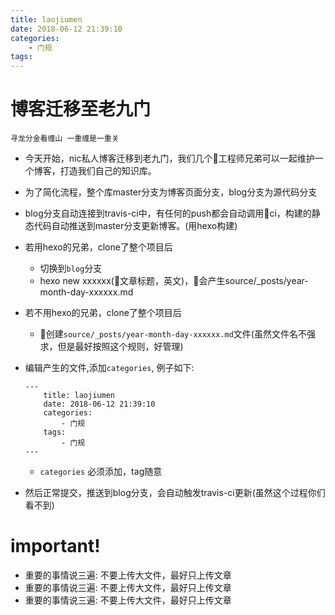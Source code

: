 ```yaml
---
title: laojiumen
date: 2018-06-12 21:39:10
categories:
    - 门规
tags:
---
```


# 博客迁移至老九门

`寻龙分金看缠山 一重缠是一重关`

- 今天开始，nic私人博客迁移到老九门，我们几个工程师兄弟可以一起维护一个博客，打造我们自己的知识库。

- 为了简化流程，整个库master分支为博客页面分支，blog分支为源代码分支
- blog分支自动连接到travis-ci中，有任何的push都会自动调用ci，构建的静态代码自动推送到master分支更新博客。(用hexo构建)
- 若用hexo的兄弟，clone了整个项目后
  - 切换到`blog`分支
  - hexo new xxxxxx(文章标题，英文)，会产生source/_posts/year-month-day-xxxxxx.md
- 若不用hexo的兄弟，clone了整个项目后
  - 创建`source/_posts/year-month-day-xxxxxx.md`文件(虽然文件名不强求，但是最好按照这个规则，好管理)
- 编辑产生的文件,添加`categories`, 例子如下:
    ```
    ---
        title: laojiumen
        date: 2018-06-12 21:39:10
        categories:
            - 门规
        tags:
            - 门规
    ---
    ```
  - `categories` 必须添加，tag随意

- 然后正常提交，推送到blog分支，会自动触发travis-ci更新(虽然这个过程你们看不到)

# important!
- 重要的事情说三遍: 不要上传大文件，最好只上传文章
- 重要的事情说三遍: 不要上传大文件，最好只上传文章
- 重要的事情说三遍: 不要上传大文件，最好只上传文章
 
 
